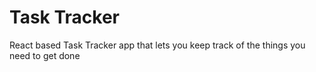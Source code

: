 # Task Tracker
React based Task Tracker app that lets you keep track of the things you need to get done
